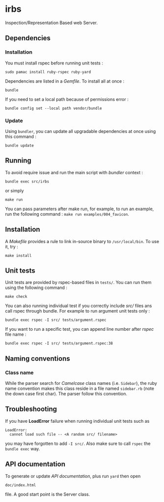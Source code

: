 # irbs

Inspection/Representation Based web Server.

## Dependencies

### Installation

You must install rspec before running unit tests :

	sudo pamac install ruby-rspec ruby-yard

Dependencies are listed in a *Gemfile*. To install all at once :

	bundle

If you need to set a local path because of permissions error :

	bundle config set --local path vendor/bundle

### Update

Using `bundler`, you can update all upgradable dependencies at once using this
command :

	bundle update

## Running

To avoid require issue and run the main script with *bundler* context :

	bundle exec src/irbs

or simply 

	make run

You can pass parameters after make run, for example, to run an example, run
the following command : `make run examples/004_favicon`.

## Installation

A *Makefile* provides a rule to link in-source binary to `/usr/local/bin`. To
use it, try :

	make install

## Unit tests

Unit tests are provided by rspec-based files in `tests/`. You can run them
using the following command :

	make check

You can also running individual test if you correctly include *src/* files
ans call rspec through bundle. For example to run argument unit tests only :

	bundle exec rspec -I src/ tests/argument.rspec

If you want to run a specific test, you can append line number after *rspec*
file name :
	
	bundle exec rspec -I src/ tests/argument.rspec:38 	

## Naming conventions

### Class name

While the parser search for *Camelcase* class names (i.e. `Sidebar`), the
ruby name convention makes this class reside in a file named `sidebar.rb`
(note the down case first char). The parser follow this convention.

## Troubleshooting

If you have **LoadError** failure when running individual unit tests such as

	LoadError:
      cannot load such file -- <A random src/ filename>

you may have forgotten to add `-I src/`. Also make sure to call `rspec`
the `bundle exec` way.

## API documentation

To generate or update *API documentation*, plus run `yard` then open

	doc/index.html 
	
file. A good start point is the Server class.
